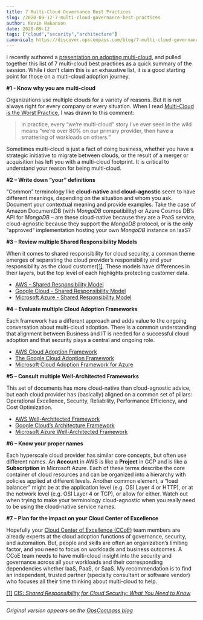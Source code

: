 ```yaml
---
title: 7 Multi-Cloud Governance Best Practices
slug: /2020-09-12-7-multi-cloud-governance-best-practices
author: Kevin Hakanson
date: 2020-09-12
tags: ["cloud","security","architecture"]
canonical: https://discover.opscompass.com/blog/7-multi-cloud-governance-best-practices
---
```


I recently authored a [presentation on adopting multi-cloud](https://www.brighttalk.com/webcast/14725/430858), and pulled together this list of 7 multi-cloud best practices as a quick summary of the session. While I don’t claim this is an exhaustive list, it is a good starting point for those on a multi-cloud adoption journey.

**#1 - Know why you are multi-cloud**

Organizations use multiple clouds for a variety of reasons. But it is not always right for every company or every situation. When I read [Multi-Cloud is the Worst Practice](https://www.lastweekinaws.com/blog/multi-cloud-is-the-worst-practice/), I was drawn to this comment:

> In practice, every “we’re multi-cloud” story I’ve ever seen in the wild means “we’re over 80% on our primary provider, then have a smattering of workloads on others.”

Sometimes multi-cloud is just a fact of doing business, whether you have a strategic initiative to migrate between clouds, or the result of a merger or acquisition has left you with a multi-cloud footprint. It is critical to understand your reason for being multi-cloud.

**#2 – Write down “your” definitions**

“Common” terminology like **cloud-native** and **cloud-agnostic** seem to have different meanings, depending on the situation and whom you ask. Document your contextual meaning and provide examples. Take the case of Amazon DocumentDB (with _MongoDB_ compatibility) or Azure Cosmos DB’s API for _MongoDB_ – are these cloud-native because they are a PaaS service, cloud-agnostic because they support the _MongoDB_ protocol, or is the only “approved” implementation hosting your own _MongoDB_ instance on IaaS?

**#3 – Review multiple Shared Responsibility Models**

When it comes to shared responsibility for cloud security, a common theme emerges of separating the cloud provider’s responsibility and your responsibility as the cloud customer[\[1\]](#_ftn1). These models have differences in their layers, but the top level of each highlights protecting customer data.

*   [AWS - Shared Responsibility Model](https://aws.amazon.com/compliance/shared-responsibility-model/)
*   [Google Cloud - Shared Responsibility Model](https://cloud.google.com/blog/products/containers-kubernetes/exploring-container-security-the-shared-responsibility-model-in-gke-container-security-shared-responsibility-model-gke)
*   [Microsoft Azure - Shared Responsibility Model](https://docs.microsoft.com/en-us/azure/security/fundamentals/shared-responsibility)

**#4 – Evaluate multiple Cloud Adoption Frameworks**

Each framework has a different approach and adds value to the ongoing conversation about multi-cloud adoption. There is a common understanding that alignment between Business and IT is needed for a successful cloud adoption and that security plays a central and ongoing role.

*   [AWS Cloud Adoption Framework](https://aws.amazon.com/professional-services/CAF/)
*   [The Google Cloud Adoption Framework](https://cloud.google.com/adoption-framework/)
*   [Microsoft Cloud Adoption Framework for Azure](https://docs.microsoft.com/en-us/azure/cloud-adoption-framework/overview)

**#5 – Consult multiple Well-Architected Frameworks**

This set of documents has more cloud-native than cloud-agnostic advice, but each cloud provider has (basically) aligned on a common set of pillars: Operational Excellence, Security, Reliability, Performance Efficiency, and Cost Optimization.

*   [AWS Well-Architected Framework](https://aws.amazon.com/architecture/well-architected/)
*   [Google Cloud’s Architecture Framework](https://cloud.google.com/architecture/framework)
*   [Microsoft Azure Well-Architected Framework](https://docs.microsoft.com/en-us/azure/architecture/framework/)

**#6 – Know your proper names**

Each hyperscale cloud provider has similar core concepts, but often use different names. An **Account** in AWS is like a **Project** in GCP and is like a **Subscription** in Microsoft Azure. Each of these terms describe the core container of cloud resources and can be organized into a hierarchy with policies applied at different levels. Another common element, a “load balancer” might be at the application level (e.g. OSI Layer 4 or HTTP), or at the network level (e.g. OSI Layer 4 or TCP), or allow for either. Watch out when trying to make your terminology cloud-agnostic when you really need to be using the cloud-native service names.

**#7 – Plan for the impact on your Cloud Center of Excellence**

Hopefully your [Cloud Center of Excellence (CCoE)](/blog/cloud-center-of-excellence-drives-success) team members are already experts at the cloud adoption functions of governance, security, and automation. But, people and skills are often an organization’s limiting factor, and you need to focus on workloads and business outcomes. A CCoE team needs to have multi-cloud insight into the security and governance across all your workloads and their corresponding dependencies whether IaaS, PaaS, or SaaS. My recommendation is to find an independent, trusted partner (specialty consultant or software vendor) who focuses all their time thinking about multi-cloud to help.

[\[1\]](#_ftnref1) [CIS: _Shared Responsibility for Cloud Security: What You Need to Know_](https://www.cisecurity.org/blog/shared-responsibility-cloud-security-what-you-need-to-know/)

---

*Original version appears on the [OpsCompass blog](https://discover.opscompass.com/blog/7-multi-cloud-governance-best-practices)*